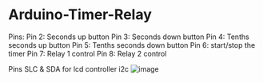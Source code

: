 # Arduino-Timer-Relay
Pins:
Pin 2: Seconds up button
Pin 3: Seconds down button
Pin 4: Tenths seconds up button
Pin 5: Tenths seconds down button
Pin 6: start/stop the timer
Pin 7: Relay 1 control
Pin 8: Relay 2 control

Pins SLC & SDA for lcd controller i2c
![image](https://github.com/user-attachments/assets/5bea1623-e98b-4dab-8cb5-91bbe9209297)

